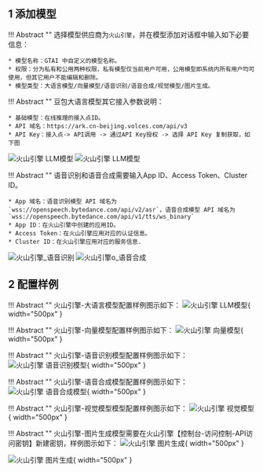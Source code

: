 ## 1 添加模型

!!! Abstract ""
    选择模型供应商为`火山引擎`，并在模型添加对话框中输入如下必要信息：

    * 模型名称：GTAI 中自定义的模型名称。    
    * 权限：分为私有和公用两种权限，私有模型仅当前用户可用，公用模型即系统内所有用户均可使用，但其它用户不能编辑和删除。   
    * 模型类型：大语言模型/向量模型/语音识别/语音合成/视觉模型/图片生成。

!!! Abstract ""
    豆包大语言模型其它接入参数说明：

    * 基础模型：在线推理的接入点ID。        
    * API 域名：https://ark.cn-beijing.volces.com/api/v3
    * API Key：接入点-> API调用 -> 通过API Key授权 -> 选择 API Key 复制获取，如下图

![火山引擎 LLM模型](../../img/model/doubao_jieru.png)
![火山引擎 LLM模型](../../img/model/doubao_llm_apikey.png)


!!! Abstract "" 
    语音识别和语音合成需要输入App ID、Access Token、Cluster ID。

    * App 域名：语音识别模型 API 域名为`wss://openspeech.bytedance.com/api/v2/asr`，语音合成模型 API 域名为`wss://openspeech.bytedance.com/api/v1/tts/ws_binary`
    * App ID：在火山引擎中创建的应用ID。 
    * Access Token：在火山引擎应用对应的认证信息。 
    * Cluster ID：在火山引擎应用对应的服务信息.

![火山引擎_语音识别](../../img/model/doubao_stt.png)
![火山引擎o_语音合成](../../img/model/doubao_tts.png)

## 2 配置样例

!!! Abstract ""
    火山引擎-大语言模型配置样例图示如下：
![火山引擎 LLM模型](../../img/model/huoshan_llm.png){ width="500px" }

!!! Abstract ""
    火山引擎-向量模型配置样例图示如下：
![火山引擎 向量模型](../../img/model/huoshan_embedding.png){ width="500px" }

!!! Abstract ""
    火山引擎-语音识别模型配置样例图示如下：
![火山引擎 语音识别模型](../../img/model/huoshan_asr.png){ width="500px" }

!!! Abstract ""
    火山引擎-语音合成模型配置样例图示如下：
![火山引擎 语音合成模型](../../img/model/huoshan_tts.png){ width="500px" }

!!! Abstract ""
    火山引擎-视觉模型模型配置样例图示如下：
![火山引擎 视觉模型](../../img/model/doubao_vision.png){ width="500px" }

!!! Abstract ""
    火山引擎-图片生成模型需要在火山引擎【控制台-访问控制-API访问密钥】新建密钥，样例图示如下：
![火山引擎 图片生成](../../img/model/doubao_gen1.png){ width="500px" }

![火山引擎 图片生成](../../img/model/doubao_gen2.png){ width="500px" }

